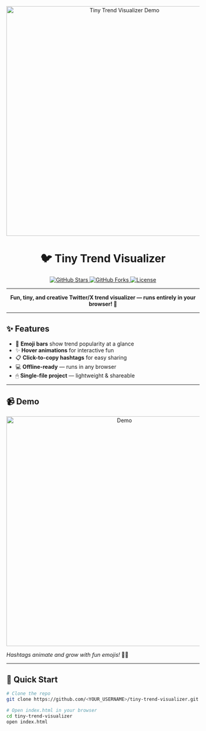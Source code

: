<p align="center">
  <img src="https://your-image-link.com/demo.gif" alt="Tiny Trend Visualizer Demo" width="600"/>
</p>

<h1 align="center">🐦 Tiny Trend Visualizer</h1>

<p align="center">
  <a href="https://github.com/<YOUR_USERNAME>/tiny-trend-visualizer/stargazers">
    <img src="https://img.shields.io/github/stars/<YOUR_USERNAME>/tiny-trend-visualizer?style=for-the-badge&logo=github" alt="GitHub Stars"/>
  </a>
  <a href="https://github.com/<YOUR_USERNAME>/tiny-trend-visualizer/network/members">
    <img src="https://img.shields.io/github/forks/<YOUR_USERNAME>/tiny-trend-visualizer?style=for-the-badge&logo=git" alt="GitHub Forks"/>
  </a>
  <a href="LICENSE">
    <img src="https://img.shields.io/badge/License-MIT-green?style=for-the-badge" alt="License"/>
  </a>
</p>

---

<p align="center">
  <strong>Fun, tiny, and creative Twitter/X trend visualizer — runs entirely in your browser! 🎉</strong>
</p>

---

## ✨ Features

- 🎨 **Emoji bars** show trend popularity at a glance  
- ✨ **Hover animations** for interactive fun  
- 📋 **Click-to-copy hashtags** for easy sharing  
- 💻 **Offline-ready** — runs in any browser  
- 🖱 **Single-file project** — lightweight & shareable  

---

## 📹 Demo

<p align="center">
  <img src="https://your-image-link.com/demo.gif" alt="Demo" width="600"/>
</p>

*Hashtags animate and grow with fun emojis!* 🐤🔥  

---

## 🚀 Quick Start

```bash
# Clone the repo
git clone https://github.com/<YOUR_USERNAME>/tiny-trend-visualizer.git

# Open index.html in your browser
cd tiny-trend-visualizer
open index.html
